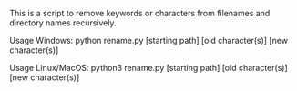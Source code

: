 This is a script to remove keywords or characters from filenames and directory names recursively.

Usage Windows:
    python rename.py [starting path] [old character(s)] [new character(s)]
    
Usage Linux/MacOS:
    python3 rename.py [starting path] [old character(s)] [new character(s)]
